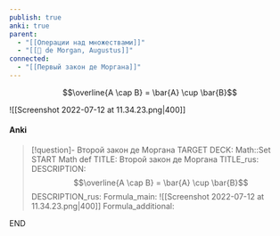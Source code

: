 ```yaml
---
publish: true
anki: true
parent:
  - "[[Операции над множествами]]"
  - "[[👤 de Morgan, Augustus]]"
connected:
  - "[[Первый закон де Моргана]]"
---
```


$$\overline{A \cap B} = \bar{A} \cup \bar{B}$$

![[Screenshot 2022-07-12 at 11.34.23.png|400]]

#### Anki
> [!question]- Второй закон де Моргана
TARGET DECK: Math::Set
START
Math def
TITLE: Второй закон де Моргана
TITLE_rus: 
DESCRIPTION: $$\overline{A \cap B} = \bar{A} \cup \bar{B}$$
DESCRIPTION_rus: 
Formula_main: ![[Screenshot 2022-07-12 at 11.34.23.png|400]]
Formula_additional:
<!--ID: 1706032421737-->
END